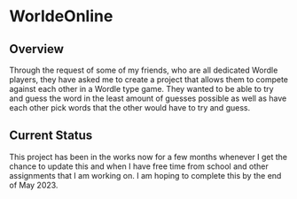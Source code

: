 # WorldeOnline

## Overview
Through the request of some of my friends, who are all dedicated Wordle players, they have asked me to create a project that allows them to compete against each other in a Wordle type game. They wanted to be able to try and guess the word in the least amount of guesses possible as well as have each other pick words that the other would have to try and guess.

## Current Status
This project has been in the works now for a few months whenever I get the chance to update this and when I have free time from school and other assignments that I am working on. I am hoping to complete this by the end of May 2023.
